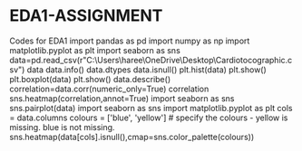 # EDA1-ASSIGNMENT
Codes for EDA1 
import pandas as pd
import numpy as np
import matplotlib.pyplot as plt 
import seaborn as sns
data=pd.read_csv(r"C:\Users\haree\OneDrive\Desktop\Cardiotocographic.csv")
data
data.info()
data.dtypes
data.isnull()
plt.hist(data)
plt.show()
plt.boxplot(data)
plt.show()
data.describe()
correlation=data.corr(numeric_only=True)
correlation
sns.heatmap(correlation,annot=True)
import seaborn as sns
sns.pairplot(data)
import seaborn as sns
import matplotlib.pyplot as plt
cols = data.columns
colours = ['blue', 'yellow'] # specify the colours - yellow is missing. blue is not missing.
sns.heatmap(data[cols].isnull(),cmap=sns.color_palette(colours))
